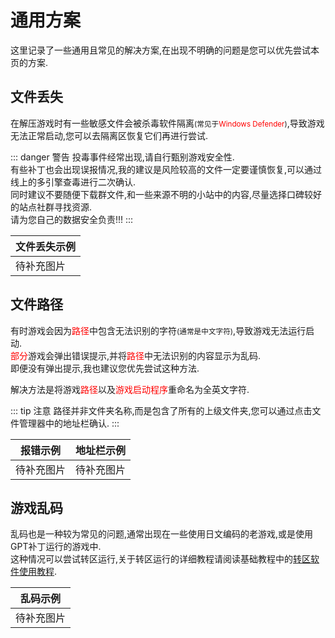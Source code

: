 # 通用方案

这里记录了一些通用且常见的解决方案,在出现不明确的问题是您可以优先尝试本页的方案.

## 文件丢失
在解压游戏时有一些敏感文件会被杀毒软件隔离<small>(常见于<font color=red>Windows Defender</font>)</small>,导致游戏无法正常启动,您可以去隔离区恢复它们再进行尝试.

::: danger 警告
投毒事件经常出现,请自行甄别游戏安全性.  
有些补丁也会出现误报情况,我的建议是风险较高的文件一定要谨慎恢复,可以通过线上的多引擎查毒进行二次确认.  
同时建议不要随便下载群文件,和一些来源不明的小站中的内容,尽量选择口碑较好的站点社群寻找资源.  
请为您自己的数据安全负责!!!
:::

|文件丢失示例|
|---|
|待补充图片|

## 文件路径

有时游戏会因为<font color=red>路径</font>中包含无法识别的字符<small>(通常是中文字符)</small>,导致游戏无法运行启动.  
<font color=red>部分</font>游戏会弹出错误提示,并将<font color=red>路径</font>中无法识别的内容显示为乱码.  
即便没有弹出提示,我也建议您优先尝试这种方法.<br/>

解决方法是将游戏<font color=red>路径</font>以及<font color=red>游戏启动程序</font>重命名为全英文字符.  

::: tip 注意
路径并非文件夹名称,而是包含了所有的上级文件夹,您可以通过点击文件管理器中的地址栏确认.
:::

|报错示例|地址栏示例|
|---|---|
|待补充图片|待补充图片|

## 游戏乱码
乱码也是一种较为常见的问题,通常出现在一些使用日文编码的老游戏,或是使用GPT补丁运行的游戏中.  
这种情况可以尝试转区运行,关于转区运行的详细教程请阅读基础教程中的[转区软件使用教程]().  

|乱码示例|
|---|
|待补充图片|
